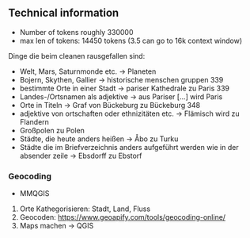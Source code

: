 ## Technical information
* Number of tokens roughly 330000
* max len of tokens: 14450 tokens (3.5 can go to 16k context window)


Dinge die beim cleanen rausgefallen sind:

* Welt, Mars, Saturnmonde etc. -> Planeten
* Bojern, Skythen, Gallier -> historische menschen gruppen 339
* bestimmte Orte in einer Stadt -> pariser Kathedrale zu Paris 339
* Landes-/Ortsnamen als adjektive -> aus Pariser [...] wird Paris
* Orte in Titeln -> Graf von Bückeburg zu Bückeburg 348
* adjektive von ortschaften oder ethnizitäten etc. -> Flämisch wird zu Flandern
* Großpolen zu Polen
* Städte, die heute anders heißen -> Åbo zu Turku
* Städte die im Briefverzeichnis anders aufgeführt werden wie in der absender zeile -> Ebsdorff zu Ebstorf

### Geocoding
* MMQGIS

1. Orte Kathegorisieren: Stadt, Land, Fluss 
2. Geocoden: https://www.geoapify.com/tools/geocoding-online/
3. Maps machen -> QGIS

